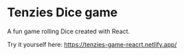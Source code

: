 # Tenzies Dice game

A fun game rolling Dice created with React.

Try it yourself here: https://tenzies-game-reacrt.netlify.app/